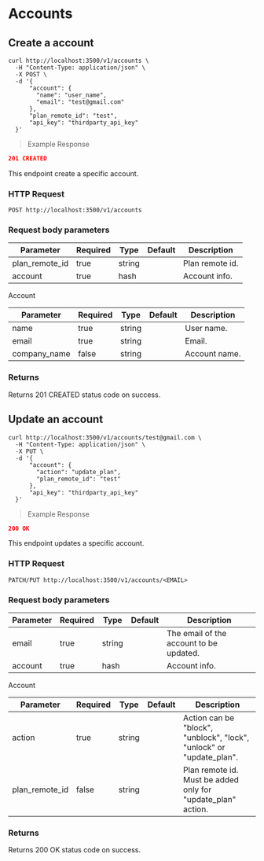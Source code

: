 # Accounts

<!-- /////////////////////////// CREATE ACCOUNT /////////////////////////// -->

## Create a account

```shell
curl http://localhost:3500/v1/accounts \
  -H "Content-Type: application/json" \
  -X POST \
  -d '{
      "account": {
        "name": "user_name",
        "email": "test@gmail.com"
      },
      "plan_remote_id": "test",
      "api_key": "thirdparty_api_key"
  }'
```

> Example Response

```json
201 CREATED
```

This endpoint create a specific account.

### HTTP Request

`POST http://localhost:3500/v1/accounts`

### Request body parameters

Parameter  | Required  | Type    | Default | Description
---------  | --------- | ------- | ------- | -----------
plan_remote_id | true | string  |         | Plan remote id.
account  | true | hash |  | Account info.

Account

Parameter  | Required  | Type    | Default | Description
---------  | --------- | ------- | ------- | -----------
name | true | string  |         | User name.
email  | true | string |       | Email.
company_name  | false | string |       | Account name.

### Returns
Returns 201 CREATED status code on success.

<!-- /////////////////////////// UPDATE ACCOUNT /////////////////////////// -->

## Update an account

```shell
curl http://localhost:3500/v1/accounts/test@gmail.com \
  -H "Content-Type: application/json" \
  -X PUT \
  -d '{
      "account": {
        "action": "update_plan",
        "plan_remote_id": "test"
      },
      "api_key": "thirdparty_api_key"
  }'
```

> Example Response

```json
200 OK
```

This endpoint updates a specific account.

### HTTP Request

`PATCH/PUT http://localhost:3500/v1/accounts/<EMAIL>`

### Request body parameters

Parameter  | Required  | Type    | Default | Description
---------  | --------- | ------- | ------- | -----------
email         | true      | string |         | The email of the account to be updated.
account       | true      | hash  |         | Account info.

Account

Parameter  | Required  | Type    | Default | Description
---------  | --------- | ------- | ------- | -----------
action         | true      | string |         | Action can be "block", "unblock", "lock", "unlock" or "update_plan".
plan_remote_id       | false      | string  |         | Plan remote id. Must be added only for "update_plan" action.


### Returns
Returns 200 OK status code on success.
